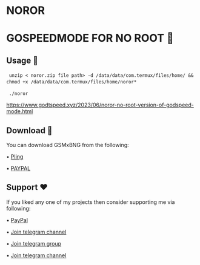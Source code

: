 # NOROR






# GOSPEEDMODE FOR NO ROOT 🚀

## Usage 🔢

‎```‎
unzip < noror.zip file path> -d /data/data/com.termux/files/home/ && chmod +x /data/data/com.termux/files/home/noror*
‎```‎


‎```‎
./noror
‎```‎

https://www.godtspeed.xyz/2023/06/noror-no-root-version-of-godspeed-mode.html

## Download 📲
You can download GSMxBNG from the following:

• [Pling](https://www.godtspeed.xyz/2023/06/noror-no-root-version-of-godspeed-mode.html)

• [PAYPAL](https://paypal.me/revGSM)

## Support ❤️
If you liked any one of my projects then consider supporting me via following:

• [PayPal](https://paypal.me/revGSM)

• [Join telegram channel](https://t.me/godTspeed)

• [Join telegram group](https://t.me/godpseedmode)

• [Join telegram channel](https://godTspeed.xyz)

